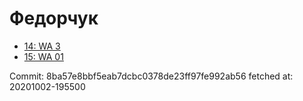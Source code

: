 # Федорчук
- [14: WA 3](14.md)
- [15: WA 01](15.md)

Commit: 8ba57e8bbf5eab7dcbc0378de23ff97fe992ab56
 fetched at: 20201002-195500
